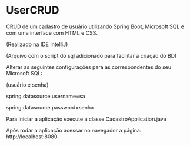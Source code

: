 # UserCRUD

CRUD de um cadastro de usuário utilizando Spring Boot, Microsoft SQL e com uma interface com HTML e CSS.

(Realizado na IDE IntelliJ)

(Arquivo com o script do sql adicionado para facilitar a criação do BD)

Alterar as seguintes configurações para as correspondentes do seu Microsoft SQL:


(usuário e senha)


spring.datasource.username=sa

spring.datasource.password=senha

Para iniciar a aplicação execute a classe CadastroApplication.java

Após rodar a aplicação acessar no navegador a página: http://localhost:8080
